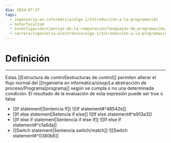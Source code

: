 ```yaml
---
dia: 2024-07-27
tags:
  - ingeniería-en-informática/algo-1/Introducción-a-la-programación
  - nota/facultad
  - investigación/ciencias-de-la-computación/lenguajes-de-programación/lenguaje-c
  - carrera/ingeniería-electrónica/algo-1/Introducción-a-la-programación
---
```

# Definición
---
Estas [[Estructura de control|estructuras de control]] permiten alterar el flujo normal del [[ingeniería en informática/sisop/La abstracción de proceso/Programa|programa]] según se cumpla o no una determinada condición. El resultado de la evaluación de esta expresión puede ser true o false

* [[If statement|Sentencia If]] ![[If statement#^48542e]]
* [[If else statement|Setencia if else]] ![[If else statement#^e913a3]]
* [[If else if statement|Sentencia if else if]] ![[If else if statement#^c1a6da]]
* [[Switch statement|Sentencia switch/match]] ![[Switch statement#^0380b8]]
